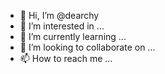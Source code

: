 - 👋 Hi, I’m @dearchy
- 👀 I’m interested in ...
- 🌱 I’m currently learning ...
- 💞️ I’m looking to collaborate on ...
- 📫 How to reach me ...

<!---
dearchy/dearchy is a ✨ special ✨ repository because its `README.md` (this file) appears on your GitHub profile.
You can click the Preview link to take a look at your changes.
--->
